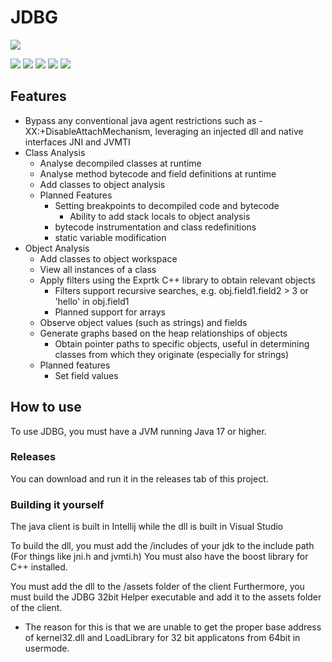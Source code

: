 # JDBG



![](https://i.imgur.com/DcwK9oG.png)



![](https://img.shields.io/github/stars/roger1337/JDBG.svg) ![](https://img.shields.io/github/forks/roger1337/JDBG.svg) ![](https://img.shields.io/github/tag/pandao/roger1337/JDBG.svg) ![](https://img.shields.io/github/release/roger1337/JDBG.svg) ![](https://img.shields.io/github/issues/roger1337/JDBG.svg) 



## Features

- Bypass any conventional java agent restrictions such as -XX:+DisableAttachMechanism, leveraging an injected dll and native interfaces JNI and JVMTI
- Class Analysis
  - Analyse decompiled classes at runtime
  - Analyse method bytecode and field definitions at runtime
  - Add classes to object analysis
  - Planned Features
     - Setting breakpoints to decompiled code and bytecode
        - Ability to add stack locals to object analysis
     - bytecode instrumentation and class redefinitions
    - static variable modification
- Object Analysis
  - Add classes to object workspace
  - View all instances of a class
  - Apply filters using the Exprtk C++ library to obtain relevant objects
     - Filters support recursive searches, e.g. obj.field1.field2 > 3 or 'hello' in obj.field1
     - Planned support for arrays
  - Observe object values (such as strings) and fields
  - Generate graphs based on the heap relationships of objects
     - Obtain pointer paths to specific objects, useful in determining classes from which they originate (especially for strings)
  - Planned features
     - Set field values


## How to use

To use JDBG, you must have a JVM running Java 17 or higher.

### Releases

You can download and run it in the releases tab of this project.

### Building it yourself

The java client is built in Intellij while the dll is built in Visual Studio

To build the dll, you must add the /includes of your jdk to the include path (For things like jni.h and jvmti.h)
You must also have the boost library for C++ installed.

You must add the dll to the /assets folder of the client
Furthermore, you must build the JDBG 32bit Helper executable and add it to the assets folder of the client.
- The reason for this is that we are unable to get the proper base address of kernel32.dll and LoadLibrary for 32 bit applicatons from 64bit in usermode.















